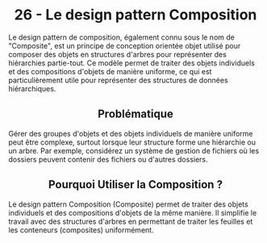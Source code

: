 <h1 align="center" id="title">
26 - Le design pattern Composition
</h1>
<p id="description"> 
Le design pattern de composition, également connu sous le nom de "Composite", est un principe de
conception orientée objet utilisé pour composer des objets en structures d'arbres pour représenter
des hiérarchies partie-tout.
Ce modèle permet de traiter des objets individuels et des compositions d'objets de manière
uniforme, ce qui est particulièrement utile pour représenter des structures de données
hiérarchiques.
</p>
<h2 align="center" id="problematique">
Problématique
</h2>
<p id="prob-content">
Gérer des groupes d'objets et des objets individuels de manière uniforme peut être complexe,
surtout lorsque leur structure forme une hiérarchie ou un arbre. Par exemple, considérez un système
de gestion de fichiers où les dossiers peuvent contenir des fichiers ou d'autres dossiers.
</p>
<h2 align="center" id="when">
Pourquoi Utiliser la Composition ?
</h2>
<p id="when-content">
Le design pattern Composition (Composite) permet de traiter des objets individuels et des
compositions d'objets de la même manière. Il simplifie le travail avec des structures d'arbres en
permettant de traiter les feuilles et les conteneurs (composites) uniformément.
</p>